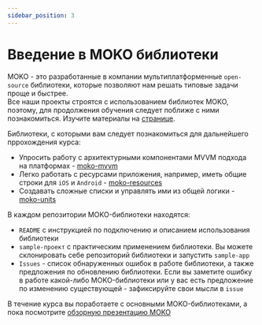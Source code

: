 ```yaml
---
sidebar_position: 3
---
```


# Введение в MOKO библиотеки

MOKO - это разработанные в компании мультиплатформенные `open-source` библиотеки, которые позволяют нам решать типовые задачи проще и быстрее.  
Все наши проекты строятся с использованием библиотек MOKO, поэтому, для продолжения обучения следует поближе с ними познакомиться. Изучите материалы на [странице](/learning/libraries/moko/moko).

Библиотеки, с которыми вам следует познакомиться для дальнейшего пррохождения курса: 
- Упросить работу с архитектурными компонентами MVVM подхода на платформах - [moko-mvvm](/learning/libraries/moko/moko-mvvm) 
- Легко работать с ресурсами приложения, например, иметь общие строки для `iOS` и `Android` - [moko-resources](/learning/libraries/moko/moko-resources)
- Создавать сложные списки и управлять ими из общей логики - [moko-units](/learning/libraries/moko/moko-resources.md)

В каждом репозитории MOKO-библиотеки находятся:
- `README` с инструкцией по подключению и описанием использования библиотеки
- `sample-проект` с практическим применением библиотеки. Вы можете склонировать себе репозиторий библиотеки и запустить `sample-app`
- `Issues` - список обнаруженных ошибок в работе библиотеки, а также предложения по обновлению библиотеки. Если вы заметите ошибку в работе какой-либо MOKO-библиотеки или у вас есть предложение по изменению существующей - зафиксируйте свои мысли в `issue`

В течение курса вы поработаете с основными MOKO-библиотеками, а пока посмотрите [обзорную презентацию MOKO](https://www.youtube.com/watch?v=-JjQJG-xkRE)

